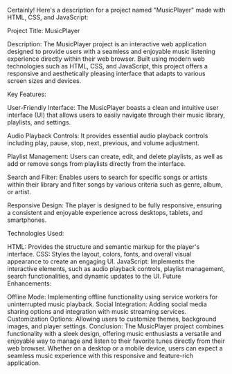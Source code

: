 
Certainly! Here's a description for a project named "MusicPlayer" made with HTML, CSS, and JavaScript:

Project Title: MusicPlayer

Description:
The MusicPlayer project is an interactive web application designed to provide users with a seamless and enjoyable music listening experience directly within their web browser. Built using modern web technologies such as HTML, CSS, and JavaScript, this project offers a responsive and aesthetically pleasing interface that adapts to various screen sizes and devices.

Key Features:

User-Friendly Interface: The MusicPlayer boasts a clean and intuitive user interface (UI) that allows users to easily navigate through their music library, playlists, and settings.

Audio Playback Controls: It provides essential audio playback controls including play, pause, stop, next, previous, and volume adjustment.

Playlist Management: Users can create, edit, and delete playlists, as well as add or remove songs from playlists directly from the interface.

Search and Filter: Enables users to search for specific songs or artists within their library and filter songs by various criteria such as genre, album, or artist.

Responsive Design: The player is designed to be fully responsive, ensuring a consistent and enjoyable experience across desktops, tablets, and smartphones.

Technologies Used:

HTML: Provides the structure and semantic markup for the player's interface.
CSS: Styles the layout, colors, fonts, and overall visual appearance to create an engaging UI.
JavaScript: Implements the interactive elements, such as audio playback controls, playlist management, search functionalities, and dynamic updates to the UI.
Future Enhancements:

Offline Mode: Implementing offline functionality using service workers for uninterrupted music playback.
Social Integration: Adding social media sharing options and integration with music streaming services.
Customization Options: Allowing users to customize themes, background images, and player settings.
Conclusion:
The MusicPlayer project combines functionality with a sleek design, offering music enthusiasts a versatile and enjoyable way to manage and listen to their favorite tunes directly from their web browser. Whether on a desktop or a mobile device, users can expect a seamless music experience with this responsive and feature-rich application.
